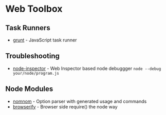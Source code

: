 Web Toolbox
===================

Task Runners
-------------------

* [grunt](http://gruntjs.com/) - JavaScript task runner

Troubleshooting
-------------------

* [node-inspector](https://npmjs.org/package/node-inspector) - Web Inspector based node debuggger
  ```node --debug your/node/program.js```


Node Modules
-------------------

* [nomnom](https://npmjs.org/package/nomnom) - Option parser with generated usage and commands
* [browserify](https://npmjs.org/package/browserify) - Browser side require() the node way


